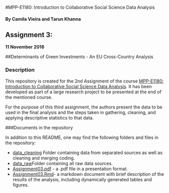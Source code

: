#MPP-E1180: Introduction to Collaborative Social Science Data Analysis

#### By Camila Vieira and Tarun Khanna

## Assignment 3: 
**11 November 2016**

##Determinants of Green Investments - An EU Cross-Country Analysis

### Description
This repository is created for the 2nd Assignment of the course [MPP-E1180: Introduction to Collaborative Social Science Data Analysis](https://github.com/HertieDataScience). It has been developed as part of a large research project to be presented at the end of the mentioned course. 

For the purpose of this third assignment, the authors present the data to be used in the final analysis 
and the steps taken in gathering, cleaning, and applying descriptive statistics to that data. 

###Documents in the repository

In addition to this README, one may find the following folders and files in the repository:

- [data_cleaning](https://github.com/Camila-RV/VieiraKhanna_Assignment3/tree/master/data_cleaning) Folder containing data from separated sources as well as cleaning and merging coding.
- [data_raw](https://github.com/Camila-RV/VieiraKhanna_Assignment3/tree/master/data_raw)Folder containing all raw data sources.
- [Assignment03.pdf](https://github.com/Camila-RV/VieiraKhanna_Assignment3/blob/master/Assignment03.pdf) - a .pdf file in a presentation format.
- [Assignment03.Rmd](https://github.com/Camila-RV/VieiraKhanna_Assignment3/blob/master/Assignment03.Rmd)- a markdown document with brief description of the results of the analysis, including dynamically generated tables and figures. 